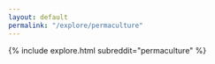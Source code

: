 ```yaml
---
layout: default
permalink: "/explore/permaculture"
---
```


<link rel="stylesheet" type="text/css" href="/static/css/explore.css">
{% include explore.html subreddit="permaculture" %}
